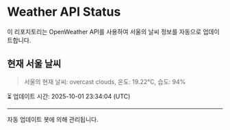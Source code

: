 
# Weather API Status

이 리포지토리는 OpenWeather API를 사용하여 서울의 날씨 정보를 자동으로 업데이트합니다.

## 현재 서울 날씨
> 서울의 현재 날씨: overcast clouds, 온도: 19.22°C, 습도: 94%

⏳ 업데이트 시간: 2025-10-01 23:34:04 (UTC)

---
자동 업데이트 봇에 의해 관리됩니다.
